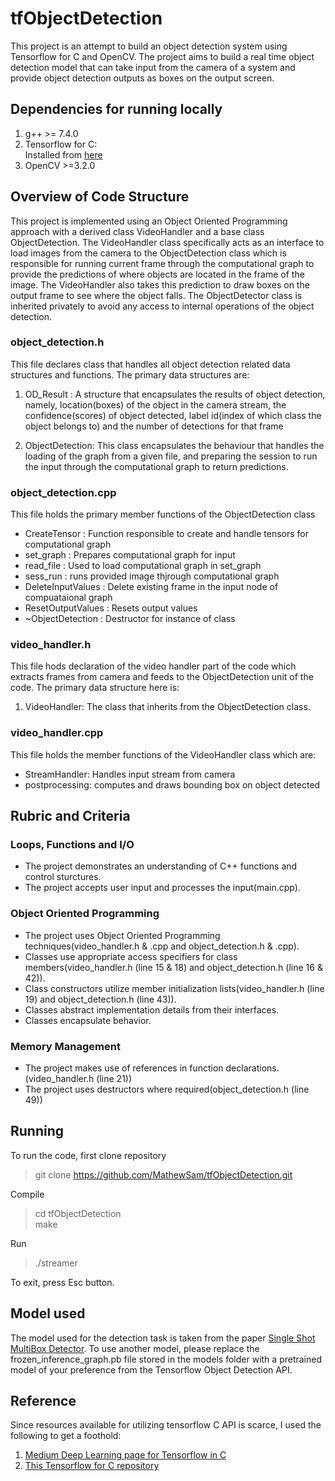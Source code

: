 # tfObjectDetection
This project is an attempt to build an object detection system using Tensorflow for C and OpenCV. The project aims to build a real time object detection model that can take input from the camera of a system and provide object detection outputs as boxes on the output screen.


## Dependencies for running locally
1. g++ >= 7.4.0  
2. Tensorflow for C:   
    Installed from [here](https://www.tensorflow.org/install/lang_c)
3. OpenCV >=3.2.0   


## Overview of Code Structure
This project is implemented using an Object Oriented Programming approach with a derived class VideoHandler and a base class ObjectDetection. The VideoHandler class specifically acts as an interface to load images from the camera to the ObjectDetection class which is responsible for running current frame through the computational graph to provide the predictions of where objects are located in the frame of the image. The VideoHandler also takes this prediction to draw boxes on the output frame to see where the object falls. The ObjectDetector class is inherited privately to avoid any access to internal operations of the object detection.

### object_detection.h
This file declares class that handles all object detection related data structures and functions. The primary data structures are:

1. OD_Result : A structure that encapsulates the results of object detection, namely, location(boxes) of the object in the camera stream, the confidence(scores) of object detected, label id(index of which class the object belongs to) and the number of detections for that frame

2. ObjectDetection: This class encapsulates the behaviour that handles the loading of the graph from a given file, and preparing the session to run the input through the computational graph to return predictions. 

###  object_detection.cpp  

This file holds the primary member functions of the ObjectDetection class  
 - CreateTensor : Function responsible to create and handle tensors for computational graph
 -  set_graph : Prepares computational graph for input
 - read_file : Used to load computational graph in set_graph
 - sess_run : runs provided image thjrough computational graph
 - DeleteInputValues : Delete existing frame in the input node of compuataional graph
 - ResetOutputValues : Resets output values 
 - ~ObjectDetection : Destructor for instance of class

### video_handler.h
This file hods declaration of the video handler part of the code which extracts frames from camera and feeds to the ObjectDetection unit of the code. The primary data structure here is:

1. VideoHandler: The class that inherits from the ObjectDetection class. 

### video_handler.cpp

This file holds the member functions of the VideoHandler class which are:
 - StreamHandler: Handles input stream from camera
 - postprocessing: computes and draws bounding box on object detected

## Rubric and Criteria
### Loops, Functions and I/O
 - The project demonstrates an understanding of C++ functions and control sturctures.
 - The project accepts user input and processes the input(main.cpp).
### Object Oriented Programming
 - The project uses Object Oriented Programming techniques(video_handler.h & .cpp and object_detection.h & .cpp).
 - Classes use appropriate access specifiers for class members(video_handler.h (line 15 & 18) and object_detection.h (line 16 & 42)).
 - Class constructors utilize member initialization lists(video_handler.h (line 19) and object_detection.h (line 43)).
 - Classes abstract implementation details from their interfaces.
 - Classes encapsulate behavior.
### Memory Management
 - The project makes use of references in function declarations.(video_handler.h (line 21))
 - The project uses destructors where required(object_detection.h (line 49))
 
## Running
To run the code, first clone repository
> git clone https://github.com/MathewSam/tfObjectDetection.git  

Compile  
> cd tfObjectDetection  
> make

Run 
>./streamer  

To exit, press Esc button.

## Model used
The model used for the detection task is taken from the paper [Single Shot MultiBox Detector](https://arxiv.org/abs/1512.02325). To use another model, please replace the frozen_inference_graph.pb file stored in the models folder with a pretrained model of your preference from the Tensorflow Object Detection API.

## Reference
Since resources available for utilizing tensorflow C API is scarce, I used the following to get a foothold:  
1. [Medium Deep Learning page for Tensorflow in C](https://medium.com/@danishshres/single-shot-detection-using-tensorflow-c-api-edfe5d9942a4)
2. [This Tensorflow for C repository](https://github.com/rky0930/tf_c_api)

